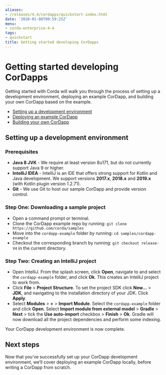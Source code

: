 ```yaml
---
aliases:
- /releases/4.4/cordapps/quickstart-index.html
date: '2020-01-08T09:59:25Z'
menu:
- corda-enterprise-4-4
tags:
- quickstart
title: Getting started developing CorDapps
---
```



# Getting started developing CorDapps



Getting started with Corda will walk you through the process of setting up a development environment, deploying an example CorDapp, and building your own CorDapp based on the example.


* [Setting up a development environment](#setting-up-a-development-environment)
* [Deploying an example CorDapp](./quickstart-deploy.html)
* [Building your own CorDapp](./quickstart-build.html)


## Setting up a development environment


### Prerequisites


* **Java 8 JVK** - We require at least version 8u171, but do not currently support Java 9 or higher.
* **IntelliJ IDEA** - IntelliJ is an IDE that offers strong support for Kotlin and Java development. We support versions **2017.x**, **2018.x** and **2019.x** (with Kotlin plugin version 1.2.71).
* **Git** - We use Git to host our sample CorDapp and provide version control.


### Step One: Downloading a sample project


* Open a command prompt or terminal.
* Clone the CorDapp example repo by running: `git clone https://github.com/corda/samples`
* Move into the `cordapp-example` folder by running: `cd samples/cordapp-example`
* Checkout the corresponding branch by running: `git checkout release-V4` in the current directory.


### Step Two: Creating an IntelliJ project


* Open IntelliJ. From the splash screen, click **Open**, navigate to and select the `cordapp-example` folder, and click **Ok**. This creates an IntelliJ project to work from.
* Click **File** >  **Project Structure**. To set the project SDK click **New…** > **JDK**, and navigating to the installation directory of your JDK. Click **Apply**.
* Select **Modules** > **+** > **Import Module**. Select the `cordapp-example` folder and click **Open**. Select **Import module from external model** > **Gradle** > **Next** > tick the **Use auto-import** checkbox > **Finish** > **Ok**. Gradle will now download all the project dependencies and perform some indexing.

Your CorDapp development environment is now complete.


## Next steps

Now that you’ve successfully set up your CorDapp development environment, we’ll cover deploying an example CorDapp locally, before writing a CorDapp from scratch.

